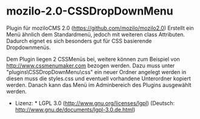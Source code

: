 mozilo-2.0-CSSDropDownMenu
======================
Plugin für moziloCMS 2.0 (https://github.com/mozilo/mozilo2.0)
Erstellt ein Menü ähnlich dem Standardmenü, jedoch mit weiteren class Attributen. Dadurch eignet es sich besonders gut für CSS basierende Dropdownmenüs. 

Dem Plugin liegen 2 CSSMenüs bei, weitere können zum Beispiel von http://www.cssmenumaker.com bezogen werden. Dazu muss unter "plugins\CSSDropDownMenu\css\" ein neuer Ordner angelegt werden in diesen muss die styles.css und eventuell vorhandene Unterordner kopiert werden. Danach kann das Menü im Adminbereich des Plugins ausgewählt werden.

* Lizenz: 
      * LGPL 3.0 (http://www.gnu.org/licenses/lgpl) (Deutsch: http://www.gnu.de/documents/lgpl-3.0.de.html)
